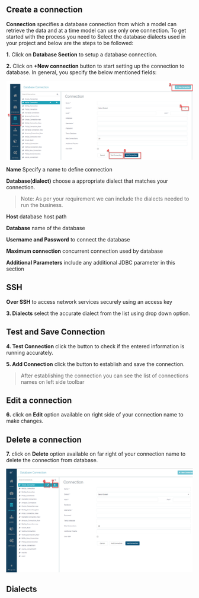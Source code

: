 
## Create  a connection 


   **Connection** specifies a database connection from which a model can retrieve the data and at  a time model can use only one connection. To get started with the process you need to Select the database dialects used in your project and below are the steps to be followed:
 
  **1.** Click on **Database Section** to setup a database connection.

  **2.** Click on **+New connection**  button to start setting up the connection to database. In general, you specify the below mentioned fields:
  
![enter image description here](https://raw.githubusercontent.com/sv18042016/fp1/master/images/demo%20image.png)

  **Name** Specify a name to define connection
  
   **Database(dialect)** choose a appropriate dialect that matches your connection. 
   
>Note: As per your requirement we can include the dialects needed to run the business.

 **Host**  database host path
 
**Database** name of the database

**Username and Password** to connect the database

**Maximum connection** concurrent connection used by database

**Additional Parameters** include any additional JDBC parameter in this section

   
## SSH 

**Over SSH** to access network services securely using an access key

**3. Dialects** select the accurate dialect from the list using drop down option.

## Test and Save Connection

**4. Test Connection** click the button to check if the entered information is running accurately.

**5. Add Connection** click the button to establish and save the connection.

>After establishing the connection you can see the list of connections names on left side toolbar

## Edit a connection

   **6.** click on **Edit** option available on right side of your connection name to make changes.

## Delete a connection

**7.** click on **Delete** option available on far right of your connection name to delete the connection from database.

![enter image description here](https://raw.githubusercontent.com/sv18042016/fp1/master/images/screenshot.png)

##  Dialects 
<!--stackedit_data:
eyJoaXN0b3J5IjpbLTE3NDg3NTA5NTcsNDM4NzQ2MDczLDIxMD
Q3MDIwNCwtMTM5NzY5MzQyNiwtMTc1MDI4NzY1M119
-->